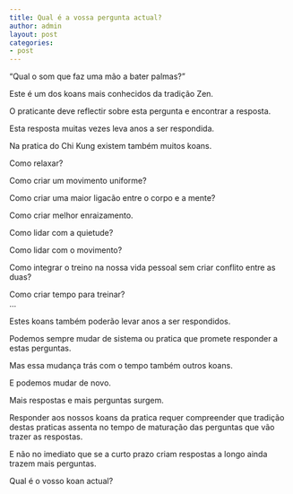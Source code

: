 ```yaml
---
title: Qual é a vossa pergunta actual?
author: admin
layout: post
categories:
- post
---
```

&#8220;Qual o som que faz uma mão a bater palmas?&#8221;

Este é um dos koans mais conhecidos da tradição Zen.

O praticante deve reflectir sobre esta pergunta e encontrar a resposta.

Esta resposta muitas vezes leva anos a ser respondida.

Na pratica do Chi Kung existem também muitos koans.

Como relaxar?

Como criar um movimento uniforme?

Como criar uma maior ligacão entre o corpo e a mente?

Como criar melhor enraizamento.

Como lidar com a quietude?

Como lidar com o movimento?

Como integrar o treino na nossa vida pessoal sem criar conflito entre as duas?

Como criar tempo para treinar?  
&#8230;

Estes koans também poderão levar anos a ser respondidos.

Podemos sempre mudar de sistema ou pratica que promete responder a estas perguntas.

Mas essa mudança trás com o tempo também outros koans.

E podemos mudar de novo.

Mais respostas e mais perguntas surgem.

Responder aos nossos koans da pratica requer compreender que tradição destas praticas assenta no tempo de maturação das perguntas que vão trazer as respostas.

E não no imediato que se a curto prazo criam respostas a longo ainda trazem mais perguntas.

Qual é o vosso koan actual?
